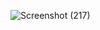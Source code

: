 

![Screenshot (217)](https://github.com/sans-1908/My_portfolio/assets/96836353/7f381920-1db2-408c-947d-0028959cf59d)

